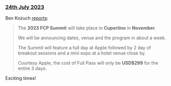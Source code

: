 ### [24th July 2023](/news/20230724)

Ben Kozuch [reports](https://www.facebook.com/groups/664445450353744/posts/2895722990559301/?comment_id=2896243510507249&__cft__[0]=AZWxKhVHcHv55Fm-fFgHojazlT3BCSsMANsY_2xMAC039DHof0ftoPT4M7lmvzZx7h0FP9Q6SI8OZaaDR3ZuonDcV_EimD7EYDNERn4k6xxNNwLI14x0po5qcc1rRaQeueMN6a0MK5QLsDofV0M1Jpjic_VyPGQ3mxY5SiPLvBDxVZg8uUeanvrlOc7qccU_CS8&__tn__=R]-R):

> The **2023 FCP Summit** will take place in **Cupertino** in **November**.
>
> We will be announcing dates, venue and the program in about a week.
>
> The Summit will feature a full day at Apple followed by 2 day of breakout sessions and a mini expo at a hotel venue close by.
>
> Courtesy Apple, the cost of Full Pass will only be **USD$299** for the entire 3 days.

Exciting times!